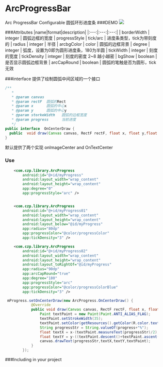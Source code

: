 # ArcProgressBar
Arc ProgressBar Configurable   圆弧环形进度条
###DEMO
![](https://github.com/ZeeeeeeNo/ArcProgressBar/blob/master/demo.gif)

###Attributes
|name|format|description|
|:---:|:---:|:---:|
| borderWidth | integer | 圆弧边框的宽度
| progressStyle | tick/arc | 进度条类型，tick为带刻度的
| radius | integer | 半径
| arcbgColor | color | 圆弧的边框背景
| degree | integer | 弧度，设置为0即为圆形进度条，180为半圆
| tickWidth | integer | 刻度的宽度
| tickDensity | integer | 刻度的密度  2~8 越小越密
| bgShow | boolean | 是否显示圆弧边框背景
| arcCapRound | boolean | 圆弧的笔触是否为圆形，tick无效

###interface
提供了绘制圆弧中间区域的一个接口
```java
/**
   * 
   * @param canvas  
   * @param rectF  圆弧的Rect
   * @param x      圆弧的中心x
   * @param y      圆弧的中心y
   * @param storkeWidth   圆弧的边框宽度
   * @param progress      当前进度
   */
public interface  OnCenterDraw {
  public  void draw(Canvas canvas, RectF rectF, float x, float y,float storkeWidth,int progress);
}
```
默认提供了两个实现
onImageCenter and OnTextCenter


### Use
```xml
    <com.czp.library.ArcProgress
        android:id="@+id/myProgress"
        android:layout_width="wrap_content"
        android:layout_height="wrap_content"
        app:degree="0"
        app:progressStyle="arc" />
```

```xml

    <com.czp.library.ArcProgress
        android:id="@+id/myProgress01"
        android:layout_width="wrap_content"
        android:layout_height="wrap_content"
        android:layout_below="@id/myProgress"
        app:radius="80dp"
        app:progressColor="@color/progressColor"
        app:tickDensity="3" />
```
```xml
    <com.czp.library.ArcProgress
        android:id="@+id/myProgress02"
        android:layout_width="wrap_content"
        android:layout_height="wrap_content"
        android:layout_toRightOf="@id/myProgress"
        app:radius="90dp"
        app:arcCapRound="true"
        app:degree="180"
        app:progressStyle="arc"
        app:progressColor="@color/progressColorBlue"
        app:tickDensity="3" />
```

```java
 mProgress.setOnCenterDraw(new ArcProgress.OnCenterDraw() {
            @Override
            public void draw(Canvas canvas, RectF rectF, float x, float y, float storkeWidth,int progress) {
                Paint textPaint = new Paint(Paint.ANTI_ALIAS_FLAG);
                textPaint.setStrokeWidth(35);
                textPaint.setColor(getResources().getColor(R.color.textColor));
                String progressStr = String.valueOf(progress+"%");
                float textX = x-(textPaint.measureText(progressStr)/2);
                float textY = y-((textPaint.descent()+textPaint.ascent())/2);
                canvas.drawText(progressStr,textX,textY,textPaint);
            }
        });
```
###Including in your project

